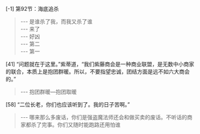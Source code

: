 
[-1] 第92节：海底追杀
>--- 是谁杀了我，而我又杀了谁<br>
>--- 来了<br>
>--- 好凶<br>
>--- 第二<br>
>--- 第一<br>

[41] “问题就在于这里。”紫蒂道，“我们紫藤商会是一种商业联盟，是无数中小商家的联合，本质上是抱团群暖。所以，不要指望忠诚，团结方面是远不如六大商会的。”
>--- 抱团群暖—抱团取暖<br>

[58] “二位长老，你们也应该听到了。我的日子苦啊。”
>--- 哪来那么多废话，你们是强盗魔法师还会和做买卖的废话。不听话的商家都杀了完事。你们又随时能跑路还用怕谁<br>
